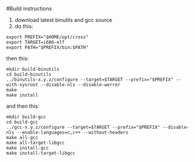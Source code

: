 #Build instructions

1. download latest binutils and gcc source
2. do this:

```
export PREFIX="$HOME/opt/cross"
export TARGET=i686-elf
export PATH="$PREFIX/bin:$PATH"
```

then this:


```
mkdir build-binutils
cd build-binutils
../binutils-x.y.z/configure --target=$TARGET --prefix="$PREFIX" --with-sysroot --disable-nls --disable-werror
make
make install
```

and then this:

```
mkdir build-gcc
cd build-gcc
../gcc-x.y.z/configure --target=$TARGET --prefix="$PREFIX" --disable-nls --enable-languages=c,c++ --without-headers
make all-gcc
make all-target-libgcc
make install-gcc
make install-target-libgcc
```

